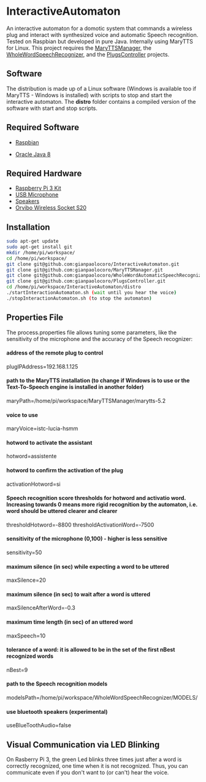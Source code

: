 # InteractiveAutomaton
An interactive automaton for a domotic system that commands a wireless plug and interact with synthesized voice and automatic Speech recognition. Tested on Raspbian but developed in pure Java. Internally using MaryTTS for Linux. This project requires the [MaryTTSManager](https://github.com/gianpaolocoro/MaryTTSManager), the [WholeWordSpeechRecognizer](https://github.com/gianpaolocoro/WholeWordAutomaticSpeechRecognizer), and the [PlugsController](https://github.com/gianpaolocoro/PlugsController) projects.

## Software
The distribution is made up of a Linux software (Windows is available too if MaryTTS - Windows is installed) with scripts to stop and start the interactive automaton. The **distro** folder contains a compiled version of the software with start and stop scripts.

## Required Software

- [Raspbian](https://downloads.raspberrypi.org/raspbian_latest)

- [Oracle Java 8](https://www.linuxbabe.com/desktop-linux/install-oracle-java-8-debian-jessie-raspbian-jessie-via-ppa)

## Required Hardware

- [Raspberry Pi 3 Kit](https://www.amazon.it/Raspberry-Official-Alimentatore-Ufficiale-Dissipatori/dp/B01D0JDM5W/ref=sr_1_2?s=pc&ie=UTF8&qid=1508703636&sr=1-2&keywords=raspberry+pi+3)
- [USB Microphone](https://www.amazon.it/gp/product/B01CQKCTSM/ref=oh_aui_detailpage_o05_s00?ie=UTF8&psc=1)
- [Speakers](https://www.amazon.it/gp/product/B00JRW0M32/ref=oh_aui_detailpage_o06_s00?ie=UTF8&psc=1)
- [Orvibo Wireless Socket S20](https://www.amazon.it/Socket-ORVIBO-controllo-remoto-Android/dp/B01ID0H7D6)

## Installation

```bash
sudo apt-get update
sudo apt-get install git
mkdir /home/pi/workspace/
cd /home/pi/workspace/
git clone git@github.com:gianpaolocoro/InteractiveAutomaton.git
git clone git@github.com:gianpaolocoro/MaryTTSManager.git
git clone git@github.com:gianpaolocoro/WholeWordAutomaticSpeechRecognizer.git
git clone git@github.com:gianpaolocoro/PlugsController.git
cd /home/pi/workspace/InteractiveAutomaton/distro
./startInteractionAutomaton.sh (wait until you hear the voice)
./stopInteractionAutomaton.sh (to stop the automaton)
```

## Properties File
The process.properties file allows tuning some parameters, like the sensitivity of the microphone and the accuracy of the Speech recognizer:

#### address of the remote plug to control
plugIPAddress=192.168.1.125
#### path to the MaryTTS installation (to change if Windows is to use or the Text-To-Speech engine is installed in another folder)
maryPath=/home/pi/workspace/MaryTTSManager/marytts-5.2
#### voice to use
maryVoice=istc-lucia-hsmm
#### hotword to activate the assistant
hotword=assistente
#### hotword to confirm the activation of the plug
activationHotword=si
#### Speech recognition score thresholds for hotword and activatio word. Increasing towards 0 means more rigid recognition by the automaton, i.e. word should be uttered clearer and clearer
thresholdHotword=-8800
thresholdActivationWord=-7500
#### sensitivity of the microphone (0,100) - higher is less sensitive
sensitivity=50
#### maximum silence (in sec) while expecting a word to be uttered
maxSilence=20
#### maximum silence (in sec) to wait after a word is uttered
maxSilenceAfterWord=-0.3
#### maximum time length (in sec) of an uttered word
maxSpeech=10
#### tolerance of a word: it is allowed to be in the set of the first nBest recognized words
nBest=9
#### path to the Speech recognition models
modelsPath=/home/pi/workspace/WholeWordSpeechRecognizer/MODELS/
#### use bluetooth speakers (experimental)
useBlueToothAudio=false

## Visual Communication via LED Blinking

On Rasberry Pi 3, the green Led blinks three times just after a word is correctly recognized, one time when it is not recognized. Thus, you can communicate even if you don't want to (or can't) hear the voice.
